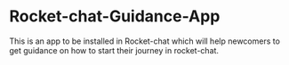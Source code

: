 # Rocket-chat-Guidance-App
This is an app to be installed in Rocket-chat which will help newcomers to get guidance on how to start their journey in rocket-chat.
